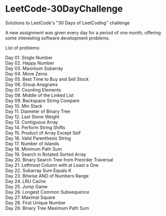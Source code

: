 # LeetCode-30DayChallenge
Solutions to LeetCode's "30 Days of LeetCoding" challenge

A new assignment was given every day for a period of one month, offering some interesting software development problems.

List of problems:

Day 01. Single Number<br>
Day 02. Happy Number<br>
Day 03. Maximum Subarray<br>
Day 04. Move Zeros<br>
Day 05. Best Time to Buy and Sell Stock<br> 
Day 06. Group Anagrams<br>
Day 07. Counting Elements<br>
Day 08. Middle of the Linked List<br>
Day 09. Backspace String Compare<br>
Day 10. Min Stack<br>
Day 11. Diameter of Binary Tree<br>
Day 12. Last Stone Weight<br>
Day 13. Contiguous Array<br>
Day 14. Perform String Shifts<br>
Day 15. Product of Array Except Self<br>
Day 16. Valid Parenthesis String<br>
Day 17. Number of Islands<br>
Day 18. Minimum Path Sum<br>
Day 19. Search in Rotated Sorted Array<br>
Day 20. Binary Search Tree from Preorder Traversal<br>
Day 21. Leftmost Column with at Least a One<br>
Day 22. Subarray Sum Equals K<br>
Day 23. Bitwise AND of Numbers Range<br>
Day 24. LRU Cache<br>
Day 25. Jump Game<br>
Day 26. Longest Common Subsequence<br>
Day 27. Maximal Square<br>
Day 28. First Unique Number<br>
Day 29. Binary Tree Maximum Path Sum<br>

